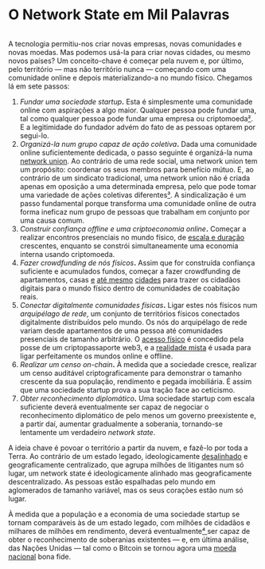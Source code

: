 # O Network State em Mil Palavras

<figure><img src="https://thenetworkstate.com/assets/the-network-state-01-v4.svg" alt=""><figcaption></figcaption></figure>

A tecnologia permitiu-nos criar novas empresas, novas comunidades e novas moedas. Mas podemos usá-la para criar novas cidades, ou mesmo novos países? Um conceito-chave é começar pela nuvem e, por último, pelo território — mas não território nunca — começando com uma comunidade online e depois materializando-a no mundo físico. Chegamos lá em sete passos:

1. _Fundar uma sociedade startup_**.** Esta é simplesmente uma comunidade online com aspirações a algo maior. Qualquer pessoa pode fundar uma, tal como qualquer pessoa pode fundar uma empresa ou criptomoeda[²](../notas-de-rodape.md). E a legitimidade do fundador advém do fato de as pessoas optarem por segui-lo.
2. _Organizá-la num grupo capaz de ação coletiva_**.** Dada uma comunidade online suficientemente dedicada, o passo seguinte é organizá-la numa [network union](https://balajis.com/p/network-union). Ao contrário de uma rede social, uma network union tem um propósito: coordenar os seus membros para benefício mútuo. E, ao contrário de um sindicato tradicional, uma network union não é criada apenas em oposição a uma determinada empresa, pelo que pode tomar uma variedade de ações coletivas diferentes[³](../notas-de-rodape.md). A sindicalização é um passo fundamental porque transforma uma comunidade online de outra forma ineficaz num grupo de pessoas que trabalham em conjunto por uma causa comum.
3. _Construir confiança offline e uma criptoeconomia online_**.** Começar a realizar encontros presenciais no mundo físico, de [escala e duração](https://x.com/balajis/status/1305886351737249792) crescentes, enquanto se constrói simultaneamente uma economia interna usando criptomoeda.
4. _Fazer crowdfunding de nós físicos_**.** Assim que for construída confiança suficiente e acumulados fundos, começar a fazer crowdfunding de apartamentos, casas [e](https://www.prospera.co/en) [até mesmo](https://archive.ph/TUqiw#selection-1315.0-1315.99) [cidades](https://culdesac.com/) para trazer os cidadãos digitais para o mundo físico dentro de comunidades de coabitação reais.
5. _Conectar digitalmente comunidades físicas_**.** Ligar estes nós físicos num _arquipélago de rede_, um conjunto de territórios físicos conectados digitalmente distribuídos pelo mundo. Os nós do arquipélago de rede variam desde apartamentos de uma pessoa até comunidades presenciais de tamanho arbitrário. O [acesso físico](https://x.com/hm0429/status/1465241679800111107) é concedido pela posse de um criptopassaporte web3, e a [realidade mista](https://x.com/balajis/status/1459554005105840132) é usada para ligar perfeitamente os mundos online e offline.
6. _Realizar um censo on-chain_**.** À medida que a sociedade cresce, realizar um censo auditável criptograficamente para demonstrar o tamanho crescente da sua população, rendimento e pegada imobiliária. É assim que uma sociedade startup prova a sua tração face ao ceticismo.
7. _Obter reconhecimento diplomático_**.** Uma sociedade startup com escala suficiente deverá eventualmente ser capaz de negociar o reconhecimento diplomático de pelo menos um governo preexistente e, a partir daí, aumentar gradualmente a soberania, tornando-se lentamente um verdadeiro _network state_.

A ideia chave é povoar o território a partir da nuvem, e fazê-lo por toda a Terra. Ao contrário de um estado legado, ideologicamente [desalinhado](https://www.visualcapitalist.com/charts-americas-political-divide-1994-2017) e geograficamente centralizado, que agrupa milhões de litigantes num só lugar, um network state é ideologicamente alinhado mas geograficamente descentralizado. As pessoas estão espalhadas pelo mundo em aglomerados de tamanho variável, mas os seus corações estão num só lugar.

À medida que a população e a economia de uma sociedade startup se tornam comparáveis às de um estado legado, com milhões de cidadãos e milhares de milhões em rendimento, deverá eventualmente[⁴ ](../notas-de-rodape.md)ser capaz de obter o reconhecimento de soberanias existentes — e, em última análise, das Nações Unidas — tal como o Bitcoin se tornou agora uma [moeda nacional](https://x.com/nayibbukele/status/1402507224916836352) bona fide.

